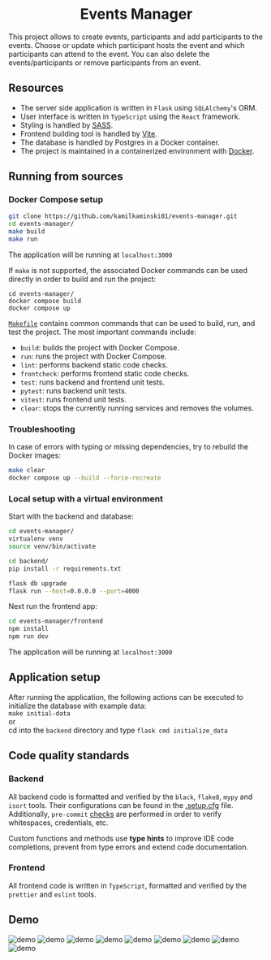 <h1 align="center">Events Manager</h1>

This project allows to create events, participants and add participants to the
events. Choose or update which participant hosts the event and which participants
can attend to the event. You can also delete the events/participants or remove
participants from an event.

## Resources
- The server side application is written in `Flask` using `SQLAlchemy`'s ORM. <br/>
- User interface is written in `TypeScript` using the `React` framework. <br/>
- Styling is handled by [SASS](https://sass-lang.com/).<br/>
- Frontend building tool is handled by [Vite](https://vitejs.dev/). <br/>
- The database is handled by Postgres in a Docker container. <br/>
- The project is maintained in a containerized environment with [Docker](https://www.docker.com/).

## Running from sources
### Docker Compose setup
```sh
git clone https://github.com/kamilkaminski01/events-manager.git
cd events-manager/
make build
make run
```
The application will be running at `localhost:3000`

If `make` is not supported, the associated Docker commands can be used directly
in order to build and run the project:
```
cd events-manager/
docker compose build
docker compose up
```

[`Makefile`](Makefile) contains common commands that can be used to
build, run, and test the project. The most important commands include:
- `build`: builds the project with Docker Compose.
- `run`: runs the project with Docker Compose.
- `lint`: performs backend static code checks.
- `frontcheck`: performs frontend static code checks.
- `test`: runs backend and frontend unit tests.
- `pytest`: runs backend unit tests.
- `vitest`: runs frontend unit tests.
- `clear`: stops the currently running services and removes the volumes.

### Troubleshooting

In case of errors with typing or missing dependencies, try to rebuild the
Docker images:

```bash
make clear
docker compose up --build --force-recreate
```

### Local setup with a virtual environment
Start with the backend and database:
```bash
cd events-manager/
virtualenv venv
source venv/bin/activate

cd backend/
pip install -r requirements.txt

flask db upgrade
flask run --host=0.0.0.0 --port=4000
```

Next run the frontend app:
```bash
cd events-manager/frontend
npm install
npm run dev
```
The application will be running at `localhost:3000`

## Application setup

After running the application, the following actions can be executed
to initialize the database with example data: <br />
`make initial-data` <br/>
or <br/>
cd into the `backend` directory and type `flask cmd initialize_data`


## Code quality standards
### Backend
All backend code is formatted and verified by the `black`, `flake8`,
`mypy` and `isort` tools. Their configurations can be found in the
[.setup.cfg](backend/setup.cfg) file. Additionally, `pre-commit` [checks](.pre-commit-config.yaml)
are performed in order to verify whitespaces, credentials, etc.

Custom functions and methods use **type hints** to improve IDE code
completions, prevent from type errors and extend code documentation.

### Frontend
All frontend code is written in `TypeScript`, formatted and verified by the `prettier`
and `eslint` tools.


## Demo

![demo](https://raw.githubusercontent.com/kamilkaminski01/events-manager/master/frontend/src/assets/images/demo/demo1.png)
![demo](https://raw.githubusercontent.com/kamilkaminski01/events-manager/master/frontend/src/assets/images/demo/demo2.png)
![demo](https://raw.githubusercontent.com/kamilkaminski01/events-manager/master/frontend/src/assets/images/demo/demo3.png)
![demo](https://raw.githubusercontent.com/kamilkaminski01/events-manager/master/frontend/src/assets/images/demo/demo4.png)
![demo](https://raw.githubusercontent.com/kamilkaminski01/events-manager/master/frontend/src/assets/images/demo/demo5.png)
![demo](https://raw.githubusercontent.com/kamilkaminski01/events-manager/master/frontend/src/assets/images/demo/demo6.png)
![demo](https://raw.githubusercontent.com/kamilkaminski01/events-manager/master/frontend/src/assets/images/demo/demo7.png)
![demo](https://raw.githubusercontent.com/kamilkaminski01/events-manager/master/frontend/src/assets/images/demo/demo8.png)
![demo](https://raw.githubusercontent.com/kamilkaminski01/events-manager/master/frontend/src/assets/images/demo/demo9.png)
